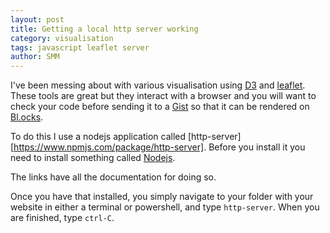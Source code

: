 ```yaml
---
layout: post
title: Getting a local http server working
category: visualisation
tags: javascript leaflet server 
author: SMM
---
```


I've been messing about with various visualisation using [D3](https://d3js.org/) and [leaflet](http://leafletjs.com/). 
These tools are great but they interact with a browser and you will want to check your code before sending it to a [Gist](https://help.github.com/articles/about-gists/) so that it can be rendered on [Bl.ocks](https://bl.ocks.org/).

To do this I use a nodejs application called [http-server][https://www.npmjs.com/package/http-server].
Before you install it you need to install something called [Nodejs](https://docs.npmjs.com/getting-started/installing-node). 

The links have all the documentation for doing so. 

Once you have that installed, you simply navigate to your folder with your website in either a terminal or powershell, and type `http-server`. When you are finished, type `ctrl-C`.
























